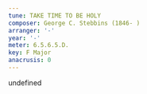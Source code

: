 ```yaml
---
tune: TAKE TIME TO BE HOLY
composer: George C. Stebbins (1846- )
arranger: '-'
year: '-'
meter: 6.5.6.5.D.
key: F Major
anacrusis: 0
---
```

undefined